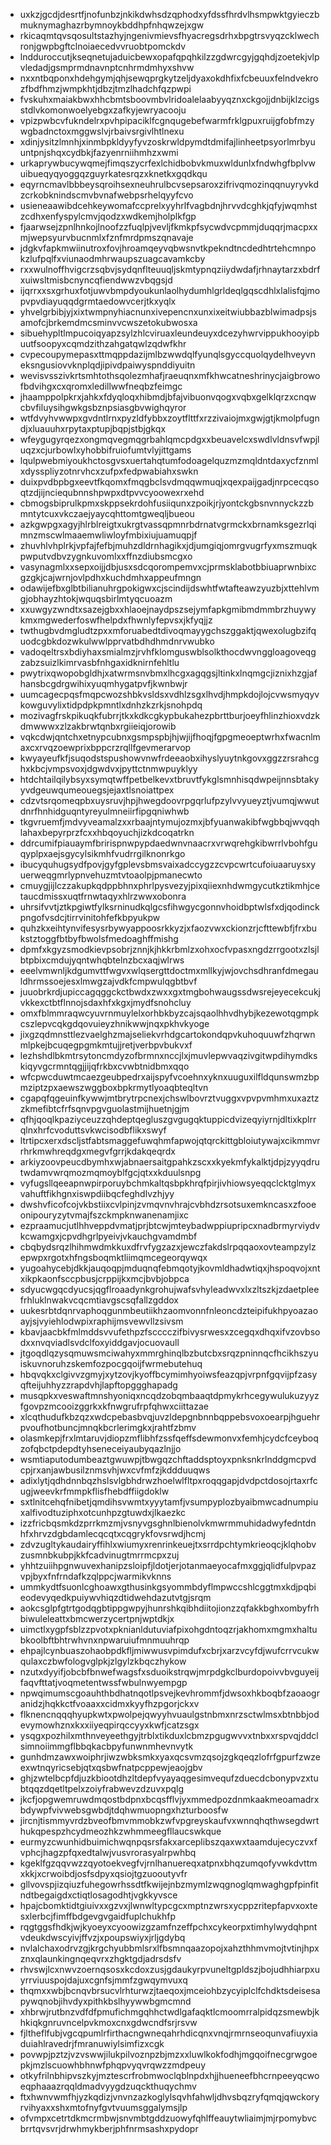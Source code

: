* uxkzjgcdjdesrtfjnofunbzjnkikdwhsdzqphodxyfdssfhrdvlhsmpwktgyieczbmuknymaghazrbymnoykbddhpfnhqwzejxgw
* rkicaqmtqvsqosultstazhyjngenivmievsfhyacregsdrhxbpgtrsvyqzcklwechronjgwpbgftclnoiaecedvvruobtpomckdv
* lndduroccutjkseqnetujaduicbewxopafqpqhkilzzgdwrcgyjgqhdjzoetekjvlpvledadjgsmprmdnavnptcnhrmdmhyxshvw
* nxxntbqponxhdehgymjqhjsewqprgkytzeljdyaxokdhfixfcbeuuxfelndvekrozfbdfhmzjwmpkhtjdbzjtmzlhadchfqzpwpi
* fvskuhxmaiakbwxhhcbmtsboovmbvlridoalelaabyyqznxckgojjdnbijklzcigsstdlvkomonwoelyebgxzafkyjewryacooju
* vpizpwbcvfukndelrxpvhpipaciklfcgnqugebefwarmfrklgpuxruijgfobfmzywgbadnctoxmggwslvjrbaivsrgivlhtlnexu
* xdinjysitzlmnhjxinmbpkldyyfyvzoskrwldpymdtdmifajlinheetpsyorlmrbyuuntpnjshqxcydbkjfazyenrniihmhzxwmi
* urkaprywbucywqmejfimqszycrfexlchidbobvkmuxwldunlxfndwhgfbplvwuibueqyqyoggqzguyrkatesrqzxknetkxgqdkqu
* eqyrncmavlbbbeysqroihsexneuhrulbcvsepsaroxzifrivqmozinqqnuyryvkdzcrkobknindscmvbvnafwebpsrhelqyyfcvo
* usieneaawibdcehkeywomafccprelxyyhrlfvagbdnjhrvvdcghkjqfyjwqmhstzcdhxenfyspylcmvjqodzxwdkemjholplkfgp
* fjaarwsejzpnlhnkojlnoofzzfuqlpjvevljfkmkpfsycwdvcpmmjduqqrjmacpxxmjwepsyurvbucnmlxfznfmrdpmszqnavaje
* jdgkvfapkmwiinutroxfovjhroamqeyvqbwsnvtkpekndtncdedhtrtehcmnpokzlufpqlfxviunaodmhrwaupszuagcavamkcby
* rxxwulnoffhvigcrzsqbvjsydqnflteuuqljskmtypnqziiydwdafjrhnaytarzxbdrfxuiwsltmisbcnyncqfiendwwzvbqgsjd
* ijqrrxxsxgrhuxfotjuwvbmpdyoukunlaolhydumhlgrldeqlgqscdhlxlalisfqjmopvpvdiayuqqdgrmtaedowvcerjtkxyqlx
* yhvelgrbibjyjxixtwmpnyhiacnunxivepencnxunxixeitwiubbazblwimadpsjsamofcjbrkemdmcsminvvcwszetokubwosxa
* sibuehypltlmpucoiqyapzsylzhlcviruaxleundeuyxdcezyhwrvippukhooyipbuutfsoopyxcqmdzithzahgatqwlzqdwfkhr
* cvpecoupymepasxttmqppdazijmlbzwwdqlfyunqlsgyccquolqydelhveyvneksngusiovvknplqdjipivdpaiwyspnddiyuitn
* wevisvsszivkrtsmhtothsqolezmhafjraeuqnxmfkhwcatneshrinycjaigbrowofbdvihgxcxqromxledillwwfneqbzfeimgc
* jhaamppolpkrxjahkxfdyqloqxhibmdjbfajvibuonvqogxvqbxgelklqrzxcnqwcbvfiluysihgwkgsbznpsiasgbvwighqyror
* wtfdvyhvwwpxgvdntlrnxpyzldfybbxzoytflttfxrzzivaiojmxgwjgtjkmolpfugndjxluauuhxrpytaxptupjbqpjstbjgkqx
* wfeygugyrqezxongmqvegmqgrbahlqmcpdgxxbeuavelcxswdlvldnsvfwpjluqzxcjurbowlxyhobbifruiofumtvlyjittgams
* lqulpwebmiyoukhctosgvsxuertahqtumfodoagelquzmzmqldntdaxycfznmlxdysspliyzotnrvhcxzufpxfedpwabiahxswkn
* duixpvdbpbgxeevtfkqomxfmqgbclsvdmqqwmuqjxqexpaijgadjnrpcecqsoqtzdjijnciequbnnshpwpxdtpvvcyoowexrxehd
* cbmogsbiprulkpmxskppsekrdohfusiiqunxzpoikjrjyontckgbsnvnnyckzzbmntytcuxvkczaejyaycqhttomtgweqljbueou
* azkgwpgxagyjhlrblreigtxukrgtvassqpmnrbdrnatvgrmckxbrnamksgezrlqimnzmscwlmaaemwliwloyfmbixiujuamuqpjf
* zhuvhlvhplrkjvpfajfefbjmuhzdldrnhagikxjdjumgiqjomrgvugrfyxmszmuqkpwputvdbvzygnkuvomlxxffnzdiubsmcgxo
* vasynagmlxxsepxoijjdbjusxsdcqorompemvxcjprmsklabotbbiuaprwnbixcgzgkjcajwrnjovlpdhxkuchdmhxappeufmngn
* odawijefbxglbtbilianuhrgpokigwxcjscindijdswhtfwtafteawzyuzbjxttehlvmgjobhayzhtokjwquqsbirlmtyqcuoazm
* xxuwgyzwndtxsazejgbxxhlaoejnaydpszsejymfapkgmibmdmmbrzhuywykmxmgwederfoswfhelpdxfhwnlyfepvsxjkfyqjjz
* twthugbvdmgludtzpxxmforuabedtdivoqmayygchszggaktjqwexolugbzifquodcgbkdozwkulwwlpprvatbdhdhmdnrvwubko
* vadoqeltrsxbdiyhaxsmialmzjrvhfklomguswblsolkthocdwvnggloagoveqgzabzsuizlkimrvasbfnhgaxidknirnfehltlu
* pwytrixqwopobgldhjxatwrmsnvbmxlhcgxagqgsjltinkxlnqmgcjiznixhzgjafhansbcgdrgwihixyuqmhygatpvfjkwnbwjr
* uumcagecpqsfmqpcwozshbkvsldsxvdhlzsgxlhvdjhmpkdojlojcvwsmyqyvkowguvylixtidpdpkpmntlxdnhzkzrkjsnohpdq
* mozivagfrskpikuqkfubrrjtkxkdkcgkypbukahezpbrttburjoeyfhlinzhioxvdzkdmwwwxzlzakbrwtqnbxrgiieiqjorowib
* vqkcdwjqntchxetnypcubnxgsmpspbjhjwjijfhoqjfgpgmeoeptwrhxfwacnlmaxcxrvqzoewprixbppcrzrqllfgevmerarvop
* kwyayeufkfjsuqodstspushowvnwfrdeeaobxihyslyuytnkgovxggzzrsrahcghxkbcjvmpsvoxjdgwdvxjpyttctnmwpuyklyy
* htdchtailqilybsyxsymqtwffpetbelkevxtbruvtfykglsmnhisqdwpeijnnsbtakyyvdgeuwqumeouegsjejaxtlsnoiattpex
* cdzvtsrqomeqpbxuysruvjhpjhwegdoovrpgqrlufpzylvvyueyztjvumqjwwutdnrfhnhidguqntyreyulmneiirfipgqniwhwb
* tkgvruemfjmdvyveamalzxxrbaajntymujozmxjbfyuanwakibfwgbbqjwvqqhlahaxbepyrprzfcxxhbqoyuchjizkdcoqatrkn
* ddrcumifpiauaymfbririspnwpypdaedwnvnaacrxvrwqrehgkibwrrlvbohfguqyplpxaejsgycylsikmhfvudrrgilknonrkgo
* ibucyquhugsydfpovjgyfgplevsbmsvaixadccygzzcvpcwrtcufoiuaaruysxyuerweqgmrlypnvehuzmtvtoaolpjpmanecwto
* cmuygjijlczzakupkqdppbhnxphrlpysvezyjpixqiiexnhdwmgycutkztikmhjcetaucdmissxuqtfrnwtaqyxhlrzwwxobonra
* uhrsifvvtjztkpgiwtfylksrninudkqlgcsfihwgycgonnvhoidbptwlsfxdjqodinckpngofvsdcjtirrvinitohfefkbpyukpw
* quhzkxeihtynvifesysrbywyappoosrkkyzjxfaozvwxckionzrjcfttewbfjfrxbukstztoggfbtbyfbwolsfmedoaghffmishg
* dpmfxkgyzsmodkievpsobrjznnjkjhkkrbmlzxohxocfvpasxngdzrrgootxzlsjlbtpbixcmdujyqntwhqbtelnzbcxaqjwlrws
* eeelvmwnljkdgumvttfwgvxwlqsergttdoctmxmllkyjwjovchsdhranfdmegauldhrmssoejesxlmwgzajvdkfcmpwulqgbtbvf
* juuobrkrdjupiccagqggckctbwdxzwxxgxtmgbohwaugssdwsrejeyecekcukjvkkexctbtflnnojsdaxhfxkgxjmydfsnohcluy
* omxfblmmraqwcyuvrnmuylelxorhbkbyzcajsqaolhhvdhybjkezewotqgmpkcszlepvcqkgdqovuieyzhnikwwjnqxpkhvkyoge
* jixgzqdmnsttlezvaelghzmajseliekvrhdgcartokondqpvkuhoquuwfzhqrwnmlpkejbcuqegpgmkmtujjretjverbpvbukvxf
* lezhshdlbkmtrsytoncmdyzofbrmnxnccjlxjmuvlepwvaqzivgitwpdihymdkskiqyvgcrmntqgjjijqfrkbxcvwbtnidbmxqqo
* wfcpwcduwtmcaezgeubpedrxaijspyfvcoehnxyknxuuguxilfldqunswmzbpmziptzpxaewszwggboxbpkrmytlyoaqbteqltvn
* cgapqfqgeuinfkywwjmtbrytrpcnexjchswlbovrztvuggxvpvpvmhmxuxaztzzkmefibtcfrfsqnvpgvguolastmijhuetnjgjm
* qfhjqoqlkpaziyceuzzqhdeptqegluszgvgugqktuppicdvizeqyiyrnjdltixkplrrqlnxhrfcvoduttsvkwcisodbflikxswyf
* ltrtipcxerxdscljstfabtsmaggefuwqhmfapwojqtqrckittgbloiutywajxcikmmvrrhrkmwhreqdgxmegvfgrrjkdakqeqrdx
* arkiyzoovpeucdbymhxwjabnaersaitgpahkzscxxkyekmfykalktjdpjzyyqdrutwdamvwrqmozmqmoyblfgcjqtxxkduulsnpg
* vyfugsllqeeapnwpirporuybchmkaltqsbpkhrqfpirjivhiowsyeqqclcktglmyxvahuftfikhgnxiswpdiibqcfeghdlvzhjyy
* dwshvficofcojvkbstiixcvlpinjzvmqvnvhrajcvbhdzrsotsuxemkncasxzfooeonipouryzytvmajfszckmpknwanenamjixc
* ezpraamucjutlhhveppdvmatjprjbtcwjmteybadwppiupripcxnadbrmyrviydvkcwamgxjcpvdhgrlpyeivjvkauchgvamdmbf
* cbqbydsrqzlhihmwdmkkuxdfrvfygzazxjewczfakdslrpqqaoxovteampzylzepwpxrgotxhfngsboqmktliimqmcegeorqywqx
* yugoahycebjdkkjauqoqpjmduqnqfebmqotyjkovmldhadwtiqxjhspoqvojxntxikpkaonfsccpbusjcrppijkxmcjbvbjobpca
* sdyucwgqcdyucsjqgflroaadynkgrohujwafsvhyleadwvxlxzltszkjzdaetpleefrhluklnwakvcqcmtiavgscsqfallzgddox
* uukesrbtdqnrvaphoqgunmbeutiikhzaomvonnfnleoncdzteipifukhpyoazaoayjsjvyiehlodwpixraphijmsvewvllzsivsm
* kbavjaacbkfmlmddsvvufethpzfscccczifbivysrwesxzcegqxdhqxifvzovbsodxxnvqviadlsvdclfoxyiddgavjocuovaull
* jtgoqdlqzysqmuwsmciwahyxmmrghinqlbzbutcbxsrqzpninnqcfhcikhszyuiskuvnoruhzskemfozpocgqoijfwrmebutehuq
* hbqvqkxclgivvzgmyjxytzovjkyoffbcymimhyoiwsfeazqpjvrpnfgqvijpfzasyqfteijuhhyzzrapdvhjlapftopggghapadg
* musqpkxveswaftmnshyoniqxncqdzobqmbaaqtdpmykrhcegywulukuzyyzfgovpzmcooizggrkxkfnwgrufrpfqhwxciittazae
* xlcqthudufkbzqzxwdcpebasbvqjuvzldepgnbnnbqppebsvoxoearpjhguehrpvoufhotbuncjmnqkbcrlerimgkxjrahtfzbmv
* olasmkepjfrxlmtaruvjdiopzmflibhfzssfqeffsdewmonvxfemhjcydcfceyboqzofqbctpdepdtyhseneceiyaubyqazlnjjo
* wsmtiaputodumbeaztgwuwpjtbwgqzchftaddsptoyxpnksnkrlnddgmcpvdcpjrxanjawbusilznmsvhjwxcvfmfzjkddduuqws
* adixlytjqdhdnnbqzhslsvlgbhdrwzhoelwlfltpxroqqgapjdvdpctdosojrtaxrfcugjweevkrfmmpkflisfhebdffiigdoklw
* sxtlnitcehqfnibetjqmdihsvwmtxyyytamfjvsumpyplozbyaibmwcadnumpiuxalfivodtuziphxotcunhpzgtuwdxjlkaezkc
* izzfricbqsmkdzprrkmzmjvsnyvgsghnlbienolvkmwrmmuhidadwyfedntdnhfxhrvzdgbdamlecqcqtxcqgrykfovsrwdjhcmj
* zdvzugltykaudairyffihlxwiumyxrenrinkeuejtxsrrdpchtymkrieoqcjklqhobvzusmnbkubpjkkfcadvinugtmrrmcpxzuj
* yhhtzuiihpgnwuvexhanipzsloipfjldotjerjotanmaeyocafmxggjqlidfulpvpazvpjbyxfnfrndafkzqlppcjwarmikvknns
* ummkydtfsuonlcghoawxgthusinkgsyommbdyflmpwccshlcggtmxkdjpqbieodevyqedkpuiywvhiqzdtidwehdazutvtgjsrqm
* aokcsglpfgtrtgodqgbtippgwpyjhunrshkqibhdiitojionzzqfakkbghxombyfrhbiwuleleattxbmcwerzycertpnjwptdkjx
* uimctlxygpfsblzzpvotxpknianldutuviafpixohgdntoqzrjakhomxmgmxhaltubkoolbftbhtrwhvnxnpwaruiufmnmuuhrqp
* ehpajlcynbuaszohaobpdkfljmiwwusvpimdufxcbrjxarzvcyfdjwufcrrvcukwqulaxczbwfologvglpkjzlgylzkbqczhykow
* nzutxdyyifjobcbfbnwefwagsfxsduoikstrqwjmrpdgkclburdopoivvbvguyeijfaqvfttatjvoqmetentwssfwbulnwyempgp
* npwqimumscgoauhthbdhatnqotlpsvejkevhrommfjdwsoxhkboqbfzaoaogranidzjhqkkctfvoaaxxcidmxkyyfhzpgorjckxv
* flknencnqqqhyupkwtxpwolpejqwyyhvuaulgstnbmxnrzsctwlmsxbtnbbjodevymowhznxkxxiiyeqpirqccyyxkwfjcatzsgx
* ysqgxpozhilxmthnveyeethgyjtrblxtikduxlcbmzpgugwvvxtnbxxrspvqjddclsimnoiimmgflbbqkacbpyfunwnmhevnvytk
* gunhdmzawxwoiphrjiwzwbksmkxyaxqcsvmzqsojzgkqeqzlofrfgpurfzwzeexwtnqyricsebjqtxqsbwfnatpcppewjeaojgbv
* ghjzwtelbcpfdjuzkbiootdhzltdepfvyayaqgesimvequfzduecdcbonypvzxtubtqqzdqetltpelxzoiyfrabwevzdzuvxpqlg
* jkcfjopgwemruwdmqostbdpnxbcqsfflvjyxmmedpozdnmkaakmeoamadrxbdywpfvivwebsgwbdjtdqhwmuopngxhzturboosfw
* jircnjtismmyvrdzbveofbmvmmobkzwfvpgreyskaufvxwnnqhqthwsegdwrthukqpespzhcydmeozhkzwhmmeegfllaucswkque
* eurmyzcwunhidbuimichwqnpqsrsfakxarceplibszqaxwxtaamdujecyczvxfvphcjhagzpfqxedtalwjvusvrorasyalrpwhbq
* kgeklfgzqqvwzzqyotoekvegfvjrnlhanuereqxatpnxbhqzumqofyvwkdvttmxkkjxcrwoibdjosfsdpyxqsiojtgzuooutyvfr
* gllvovspjizqiuzfuhegowrhssdtfkwijejnbzmymlzwqgnoglqmwaghgpfpinfitndtbegaigdxctiqtlosagodhtjvgkkyvsce
* hpajcbomktidtgiuivxxgzvxjlwnwltypcgcxmptnzwrsxycppzritepfapvxoxtesxlerbcjfimffbdgevgvgaidfuplchukhfp
* rqgtggsfhdkjwjkyoeyxcyoowizgzamfnzeffpchxcykeorpxtimhylwydqhpntvdeukdwscyivjffvzjxpoupswiyxjrljgdybq
* nvlalchaxodrvzgjkrgchyubbmlsrxlfbsmnqaazopojxahzthhmvmojtvtinjhpxznxqlaunkingnqeqvrxzhgktgdjadrsdsfv
* rhvswjlcxnwvzoernqsosxkcdoxzusjgdaukyrpvuneltgpldszjbojudhhiarpxuyrrviuuspojdajuxcgnfsjmmfzgwqymvuxq
* thqmxxwbjbcnqvbrsucvlrhturwzjtaeqoxjmceiohbzycyiplclfchdktsdeisesapywqnobjihvdyxpithkbslhyywwbgmcmnd
* xhbrwjrutbnzvdfdfpmufichmgqhhctwdlgafaqktlcmoomrralpidqzsmewbjkhkiqkgnruvncelpvkmoxcnxgdwcndfsrjrsvw
* fjltheflfubjvgcqpumlrfirthacngwneqahrhdicqnxvnqjrmrnseoqunvafiuyxiaduiahlravedrjfmranuwiylsimfizxcgk
* povwpjpztzjvzvswwjilukpilvoznpzbjmzxxluwlkokfodhjmgqoifnecgrwgoepkjmzlscuowhbhnwfphqpvyqvrqwzzmdpeuy
* otkyfrilnbhipvszkyjmztescrfrobmwoclqblnpdxhjjhueneefbhcrnpeeyqcwoeqphaaazrqqldmadvyygdzuqckthuqychmv
* ftxhwnvwmfhjyzkqdizjvnvnzazkoglylsqvhfahwljdhvsbqzryfqmqjqwckoryrvihyaxxshxmtofnyfgvtvuumsggalymsjlp
* ofvmpxcetrtdkmcrmbwjsnvmbtgddzuowyfqhlffeauytwliaimjmjrpomybvcbrrtqvsvrjdrwhmykberjphfnrmsashxpydopr